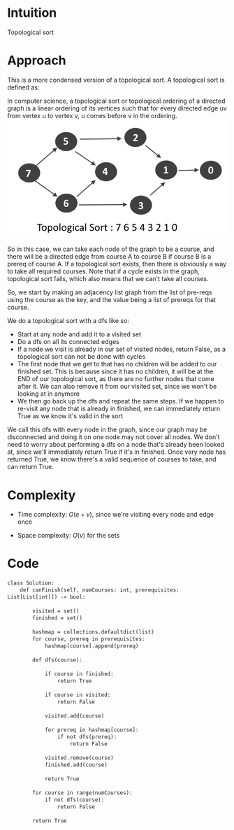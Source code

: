 # Intuition
Topological sort

# Approach
This is a more condensed version of a topological sort. A topological sort is defined as:

In computer science, a topological sort or topological ordering of a directed graph is a linear ordering of its vertices such that for every directed edge uv from vertex u to vertex v, u comes before v in the ordering.
![image info](/images/Topological-Sort.png.webp)

So in this case, we can take each node of the graph to be a course, and there will be a directed edge from course A to course B if course B is a prereq of course A. If a topological sort exists, then there is obviously a way to take all required courses. Note that if a cycle exists in the graph, topological sort fails, which also means that we can't take all courses.

So, we start by making an adjacency list graph from the list of pre-reqs using the course as the key, and the value being a list of prereqs for that course. 

We do a topological sort with a dfs like so:
- Start at any node and add it to a visited set
- Do a dfs on all its connected edges 
- If a node we visit is already in our set of visited nodes, return False, as a topological sort can not be done with cycles
- The first node that we get to that has no children will be added to our finished set. This is because since it has no children, it will be at the END of our topological sort, as there are no further nodes that come after it. We can also remove it from our visited set, since we won't be looking at in anymore
- We then go back up the dfs and repeat the same steps. If we happen to re-visit any node that is already in finished, we can immediately return True as we know it's valid in the sort

We call this dfs with every node in the graph, since our graph may be disconnected and doing it on one node may not cover all nodes. We don't need to worry about performing a dfs on a node that's already been looked at, since we'll immediately return True if it's in finished. Once very node has returned True, we know there's a valid sequence of courses to take, and can return True. 

# Complexity
- Time complexity: $O(e + v)$, since we're visiting every node and edge once
<!-- Add your time complexity here, e.g. $$O(n)$$ -->

- Space complexity: $O(v)$ for the sets
<!-- Add your space complexity here, e.g. $$O(n)$$ -->

# Code
```python3
class Solution:
    def canFinish(self, numCourses: int, prerequisites: List[List[int]]) -> bool:

        visited = set()
        finished = set()

        hashmap = collections.defaultdict(list)
        for course, prereq in prerequisites:
            hashmap[course].append(prereq)

        def dfs(course):
            
            if course in finished:
                return True

            if course in visited:
                return False

            visited.add(course)

            for prereq in hashmap[course]:
                if not dfs(prereq):
                    return False

            visited.remove(course)
            finished.add(course)

            return True

        for course in range(numCourses):
            if not dfs(course):
                return False

        return True
```
